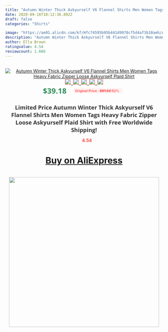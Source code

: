 ```yaml
---
title: "Autumn Winter Thick Askyurself V6 Flannel Shirts Men Women Tags Heavy Fabric Zipper Loose Askyurself Plaid Shirt"
date: 2020-09-16T10:12:36.892Z
draft: false
categories: "Shirts"

image: "https://ae01.alicdn.com/kf/Hfc74595b95b441d9978cf5d4af3b10aeh/Autumn-Winter-Thick-Askyurself-V6-Flannel-Shirts-Men-Women-Tags-Heavy-Fabric-Zipper-Loose-Askyurself-Plaid.jpg"
description: "Autumn Winter Thick Askyurself V6 Flannel Shirts Men Women Tags Heavy Fabric Zipper Loose Askyurself Plaid Shirt"
author: Ella Brown
ratingvalue: 4.54
reviewcount: 1.666
---
```

<br>
<div style="text-align: center;">
<a href="https://s.click.aliexpress.com/e/_9QpPql" target="_blank" rel="nofollow noopener noreferrer"><img alt="Autumn Winter Thick Askyurself V6 Flannel Shirts Men Women Tags Heavy Fabric Zipper Loose Askyurself Plaid Shirt" class="magnifier-image" src="https://ae01.alicdn.com/kf/Hfc74595b95b441d9978cf5d4af3b10aeh/Autumn-Winter-Thick-Askyurself-V6-Flannel-Shirts-Men-Women-Tags-Heavy-Fabric-Zipper-Loose-Askyurself-Plaid.jpg_640x640.jpg">
<br>
<img style="border:1px solid salmon" src="https://ae01.alicdn.com/kf/Hfc74595b95b441d9978cf5d4af3b10aeh/Autumn-Winter-Thick-Askyurself-V6-Flannel-Shirts-Men-Women-Tags-Heavy-Fabric-Zipper-Loose-Askyurself-Plaid.jpg_120x120.jpg">&nbsp;&nbsp;<img style="border:1px solid salmon" src="https://ae01.alicdn.com/kf/Hef64b2e01bff4bff83cf0e1251a2448e8/Autumn-Winter-Thick-Askyurself-V6-Flannel-Shirts-Men-Women-Tags-Heavy-Fabric-Zipper-Loose-Askyurself-Plaid.jpg_120x120.jpg">&nbsp;&nbsp;<img style="border:1px solid salmon" src="https://ae01.alicdn.com/kf/H808b1e6d8c7a416bb38c21d33c07b542j/Autumn-Winter-Thick-Askyurself-V6-Flannel-Shirts-Men-Women-Tags-Heavy-Fabric-Zipper-Loose-Askyurself-Plaid.jpg_120x120.jpg">&nbsp;&nbsp;<img style="border:1px solid salmon" src="https://ae01.alicdn.com/kf/H0ed88f96e3c44dd0ab491d8f5c6db1506/Autumn-Winter-Thick-Askyurself-V6-Flannel-Shirts-Men-Women-Tags-Heavy-Fabric-Zipper-Loose-Askyurself-Plaid.jpg_120x120.jpg">&nbsp;&nbsp;<img style="border:1px solid salmon" src="https://ae01.alicdn.com/kf/H6454afb047824ce49a890df31e9e13690/Autumn-Winter-Thick-Askyurself-V6-Flannel-Shirts-Men-Women-Tags-Heavy-Fabric-Zipper-Loose-Askyurself-Plaid.jpg_120x120.jpg"></a></div><br0>
<div style="text-align: center;"><span style="background-color: white; border: 0px; box-sizing: border-box; color: seagreen; display: inline-block; font-family: &quot;open sans&quot; , &quot;arial&quot; , &quot;helvetica&quot; , sans-serif , &quot;heiti&quot;; font-size: 24px; font-stretch: inherit; font-weight: 700; line-height: inherit; margin: 0px 10px 0px 0px; padding: 0px; vertical-align: middle;">$39.18 </span>
<span style="background: rgb(255 , 241 , 241); border-radius: 3px; border: 0px; box-sizing: border-box; color: #ff4747; display: inline-block; font-family: inherit; font-size: 12px; font-stretch: inherit; font-style: inherit; font-variant: inherit; font-weight: 600; line-height: inherit; margin: 0px; padding: 2px 5px; transform: scale(0.9); vertical-align: middle;">Original Price : <b style="text-decoration: line-through;">$81.62 </b> 52%&nbsp;&nbsp;</span></div>
<h1 style="color: #333333; display: inline-block; font-family: &quot;open sans&quot; , &quot;arial&quot; , &quot;helvetica&quot; , sans-serif , &quot;heiti&quot;; font-size: 18px; font-stretch: inherit; font-weight: 700; text-align: center;">Limited Price Autumn Winter Thick Askyurself V6 Flannel Shirts Men Women Tags Heavy Fabric Zipper Loose Askyurself Plaid Shirt with Free Worldwide Shipping!</h1>
<div style="color: #ff4747; text-align: center;">
<img src="https://4.bp.blogspot.com/-M0ZcTcb-5uY/XleCXlxnR4I/AAAAAAAAAEc/OrjgMkXV1oMQFaCRZj5HQwOCBcu3w1FegCPcBGAYYCw/s1600/star.png" style="height: 15px;">&nbsp;<b>4.54</b></div>
<div class="button_cont" align="center"><a class="buynow_a" href="https://s.click.aliexpress.com/e/_9QpPql" target="_blank" rel="nofollow noopener noreferrer"><H1>Buy on AliExpress</H1></a></div><br>
<div class="separator" style="clear: both; text-align: center;">
<img src="https://lh3.googleusercontent.com/-pTy5HemUv9M/XlePHvY0dAI/AAAAAAAAAE4/0nX5iRUoIWY8eMW9Dpxeirr157OZliDIgCLcBGAsYHQ/s1600/badge.gif" width="480">
</div>
